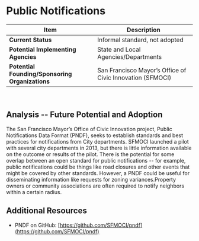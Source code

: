 # Public Notifications
| Item | Description |
| --- | --- |
| **Current Status** | Informal standard, not adopted |
| **Potential Implementing Agencies** | State and Local Agencies/Departments |
| **Potential Founding/Sponsoring Organizations** | San Francisco Mayor’s Office of Civic Innovation (SFMOCI) |
<br>

## Analysis -- Future Potential and Adoption

The San Francisco Mayor’s Office of Civic Innovation project, Public Notifications Data Format (PNDF), seeks to establish standards and best practices for notifications from City departments. SFMOCI launched a pilot with several city departments in 2013, but there is little information available on the outcome or results of the pilot. There is the potential for some overlap between an open standard for public notifications -- for example, public notifications could be things like road closures and other events that might be covered by other standards. However, a PNDF could be useful for disseminating information like requests for zoning variances.Property owners or community associations are often required to notify neighbors within a certain radius.

## Additional Resources

*   PNDF on GitHub: [https://github.com/SFMOCI/pndf](https://github.com/SFMOCI/pndf)
